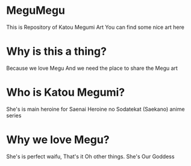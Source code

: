 # MeguMegu
This is Repository of Katou Megumi Art 
You can find some nice art here

# Why is this a thing?
Because we love Megu 
And we need the place to share the Megu art 

# Who is Katou Megumi?
She's is main heroine for Saenai Heroine no Sodatekat (Saekano) anime series

# Why we love Megu?
She's is perfect waifu, That's it 
Oh other things. 
She's Our Goddess 
